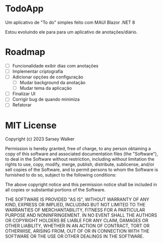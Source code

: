 # TodoApp

Um aplicativo de "To do" simples feito com MAUI Blazor .NET 8 

Estou evoluindo ele para para um aplicativo de anotações/diário.

# Roadmap

- [ ] Funcionalidade exibir dias com anotações
- [ ] Implementar criptografia
- [ ] Adicionar opções de configuração
	- [ ] Mudar background da anotação
	- [ ] Mudar tema da aplicação
- [ ] Finalizar UI
- [ ] Corrigir bug de quando minimiza
- [ ] Refatorar

# MIT License

Copyright (c) 2023 Sarsey Walker

Permission is hereby granted, free of charge, to any person obtaining a copy of this software and associated documentation files (the "Software"), to deal in the Software without restriction, including without limitation the rights to use, copy, modify, merge, publish, distribute, sublicense, and/or sell copies of the Software, and to permit persons to whom the Software is furnished to do so, subject to the following conditions:

The above copyright notice and this permission notice shall be included in all copies or substantial portions of the Software.

THE SOFTWARE IS PROVIDED "AS IS", WITHOUT WARRANTY OF ANY KIND, EXPRESS OR IMPLIED, INCLUDING BUT NOT LIMITED TO THE WARRANTIES OF MERCHANTABILITY, FITNESS FOR A PARTICULAR PURPOSE AND NONINFRINGEMENT. IN NO EVENT SHALL THE AUTHORS OR COPYRIGHT HOLDERS BE LIABLE FOR ANY CLAIM, DAMAGES OR OTHER LIABILITY, WHETHER IN AN ACTION OF CONTRACT, TORT OR OTHERWISE, ARISING FROM, OUT OF OR IN CONNECTION WITH THE SOFTWARE OR THE USE OR OTHER DEALINGS IN THE SOFTWARE.
